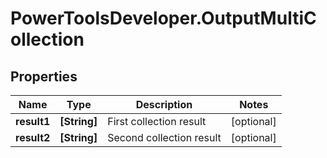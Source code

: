 # PowerToolsDeveloper.OutputMultiCollection

## Properties

Name | Type | Description | Notes
------------ | ------------- | ------------- | -------------
**result1** | **[String]** | First collection result | [optional] 
**result2** | **[String]** | Second collection result | [optional] 


